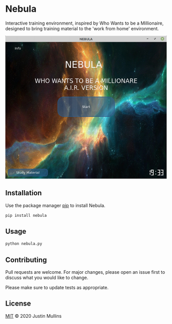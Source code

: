 # Nebula

Interactive training environment, inspired by Who Wants to be a Millionaire, designed to bring training material to the 'work from home' environment.

![Alt text](/resources/imgs/screenshot.png)  

## Installation

Use the package manager [pip](https://pip.pypa.io/en/stable/) to install Nebula.

```bash
pip install nebula
```

## Usage

```bash
python nebula.py
```

## Contributing
Pull requests are welcome. For major changes, please open an issue first to discuss what you would like to change.

Please make sure to update tests as appropriate.

## License
[MIT](https://choosealicense.com/licenses/mit/) © 2020 Justin Mullins
